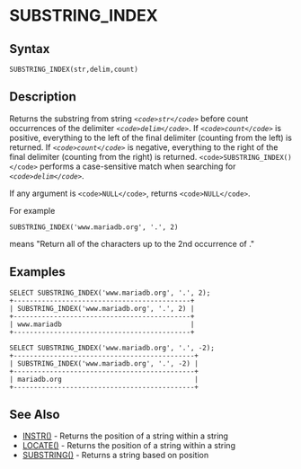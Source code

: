 
# SUBSTRING_INDEX

## Syntax


```
SUBSTRING_INDEX(str,delim,count)
```


## Description


Returns the substring from string *`<code>str</code>`* before count occurrences of the
delimiter *`<code>delim</code>`*. If *`<code>count</code>`* is positive, everything to the left
of the final delimiter (counting from the left) is returned. If *`<code>count</code>`*
is negative, everything to the right of the final delimiter (counting from the
right) is returned. `<code>SUBSTRING_INDEX()</code>` performs a case-sensitive match when
searching for *`<code>delim</code>`*.


If any argument is `<code>NULL</code>`, returns `<code>NULL</code>`.


For example


```
SUBSTRING_INDEX('www.mariadb.org', '.', 2)
```

means "Return all of the characters up to the 2nd occurrence of ."


## Examples


```
SELECT SUBSTRING_INDEX('www.mariadb.org', '.', 2);
+--------------------------------------------+
| SUBSTRING_INDEX('www.mariadb.org', '.', 2) |
+--------------------------------------------+
| www.mariadb                                |
+--------------------------------------------+

SELECT SUBSTRING_INDEX('www.mariadb.org', '.', -2);
+---------------------------------------------+
| SUBSTRING_INDEX('www.mariadb.org', '.', -2) |
+---------------------------------------------+
| mariadb.org                                 |
+---------------------------------------------+
```

## See Also


* [INSTR()](instr.md) - Returns the position of a string within a string
* [LOCATE()](locate.md) - Returns the position of a string within a string
* [SUBSTRING()](substring.md) - Returns a string based on position

